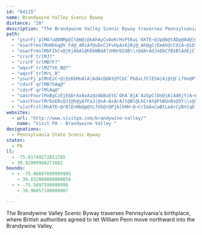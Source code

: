 ```yaml
---
id: "64115"
name: Brandywine Valley Scenic Byway
distance: "20"
description: "The Brandywine Valley Scenic Byway traverses Pennsylvania's birthplace, where British authorities agreed to let William Penn move northward into the Brandywine Valley.  "
path:
  - "ysurFj`plMA?u@bNMp@[t@m@|@kAhAyCvAeKrHsPtKuL`KKTE~@Jp@b@tADp@Ad@}@rDwDfFcElD^rB\\`GrAxH"
  - "eswrFrmslMoHbGq@V_Fd@_ARcAf@uDxC}FvHyAzA}Bj@_Ah@gCrEmAh@cCX{A~@iDfDcCzC{A|BuD`HyBxCsDtDmBlA}FzC}DdBkKxD_PmcAYeCEmAPsFpDgk@bAgSDgCEwKTw^hVoQtMgJ|@y@dOaL`GaEpJoHdCcBbBi@l@CpAPpCfAn@^lDdD|@n@j@Pd@Bf@KdDeBrCKv@JbDlBrClCrFjDt@LzB?n@Lx@|@~BtDlAxAfJlIlBjAvFlCvItC`EpC"
  - "eswrFrmslMbFIhCv@jKjAbAl@hEbWBdA?zHNrDZdB\\r@dArAdJxDbCfBzBlAdEjC`Ad@nGrAbCxAhErAhBTlBGpHyAn@_@h@g@nA_EbCaErA_HXgAjAsC`CuExAiENaBc@sFSmEl@gE@s@iAaIE_AfCgLdCaF\\gAF?"
  - "crsrF`trlMJ?"
  - "crsrF`trlMB?F?"
  - "wqsrF`trlMZ?tK_B@?"
  - "wqsrF`trlMrL_B"
  - "ysurFj`plMnEzC~@|@zKbMnAlA|AdAr@dAt@fCbC`PbGvLfClEhA|A|@t@`LfHv@P"
  - "cdsrF`qrlMB?hAq@"
  - "cdsrF`qrlMlAq@"
  - "uasrFnorlMxBgCzEjEbDrAxAxAz@zAbBxEtG`OhA`BjA`AzGpC|DnDjA|AdKjY|A~Ep@nCNpAB~@DtPHnEXpCh@xBt@xBnMjY^l@bCpCd@t@`D~Jx@tBdAjAlAl@xARt@Ax@O~IoEnA_@xAGbC`@dKzHrCdDbDzDj@dAzDrJv@z@vBrAlDrErBjArHfC`BG|IkCzGqA~@Cb@@NPnANh@VfFdDtAn@pH|Ab@P|EpEz@\\vC@bFUrQYpNk@XDUeBEmBrCmhA~@sBjAeBrOuQlAeAxGuDfB{A|Va^jByBzEcE|WuNhDgCvC_EtDuGfHaJjUoWtCeClCgBrAg@|AYrUeCpLWhBSj\\}O"
  - "uasrFnorlMrDoERc@J{@h@yAfFaJ|@sA~AsArA]t@Bl@LhCrAt@FhBUnBs@XY\\s@X_DbAmD`@k@x@a@l@KbD@rCUzA?jBe@hAKt@DlDf@fF?t@MrCkA|E{AC_@HwAfBwHrAeCnA_DnAaClAyA`@cBVg@tAmArA_B|CqBhB{BfEmD^SvE_A~ARlDPhDYr@c@rE{FlHaKvBiBZo@vAgEXg@t@s@|Ak@XY~@uDnBeF^e@|As@bAeAt@kArBiEh@_@bBWbBm@hBa@j@Y|BcCbDwE|AqAlDsB~@eAhH}LdGmP~AoGl@eAd@_@n@gAhBiAdA[fEQlGDe@aFr`@mBbHdWrC|CrQjOzJxHZDdASdDwAxSuMTEvJdEr@RtA?r@MfAs@hD}E~@aA|@k@n@ShEAbCZvAl@lJ`HjKdJzM`Hl@D`@K~HsDlEwAnAG|DPnAC"
  - "u|urFrzllMnAfE~@rBlEnNb@p@tLfGh@r@PjA[hHH~@~CrIeAxCwBtLeArCyBtCqEfEuCpE"
websites:
  - url: "http://www.visitpa.com/brandywine-valley/"
    name: "Visit PA - Brandywine Valley "
designations:
  - Pennsylvania State Scenic Byway
states:
  - PA
ll:
  - -75.61749272811785
  - 39.92909980271662
bounds:
  - - -75.66887699999995
    - 39.832088000000056
  - - -75.5897599999999
    - 39.96057100000007

---
```


The Brandywine Valley Scenic Byway traverses Pennsylvania's birthplace, where British authorities agreed to let William Penn move northward into the Brandywine Valley.
